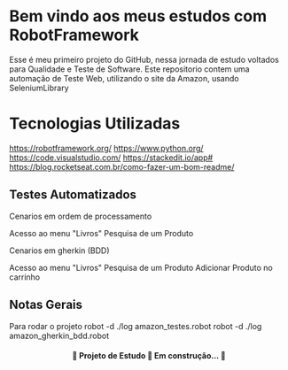 # Bem vindo aos meus estudos com RobotFramework

Esse é meu primeiro projeto do GitHub, nessa jornada de estudo voltados para Qualidade e Teste de Software.
Este repositorio contem uma automação de Teste Web, utilizando o site da Amazon, usando SeleniumLibrary 


# Tecnologias Utilizadas

https://robotframework.org/
https://www.python.org/
https://code.visualstudio.com/
https://stackedit.io/app#
https://blog.rocketseat.com.br/como-fazer-um-bom-readme/

## Testes Automatizados

Cenarios em ordem de processamento

Acesso ao menu "Livros"
Pesquisa de um Produto

Cenarios em gherkin (BDD)

Acesso ao menu "Livros"
Pesquisa de um Produto
Adicionar Produto no carrinho


## Notas Gerais
Para rodar o projeto
robot -d ./log amazon_testes.robot
robot -d ./log amazon_gherkin_bdd.robot

<h4 align="center"> 🚧 Projeto de Estudo 🚀 Em construção... 🚧 </h4>